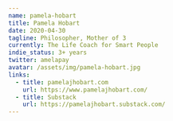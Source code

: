 ```yaml
---
name: pamela-hobart
title: Pamela Hobart
date: 2020-04-30
tagline: Philosopher, Mother of 3
currently: The Life Coach for Smart People
indie_status: 3+ years
twitter: amelapay
avatar: /assets/img/pamela-hobart.jpg
links:
  - title: pamelajhobart.com
    url: https://www.pamelajhobart.com/
  - title: Substack
    url: https://pamelajhobart.substack.com/
---
```

